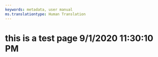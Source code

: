 ```yaml
---
keywords: metadata, user manual
ms.translationtype: Human Translation
---
```

# this is a test page 9/1/2020 11:30:10 PM